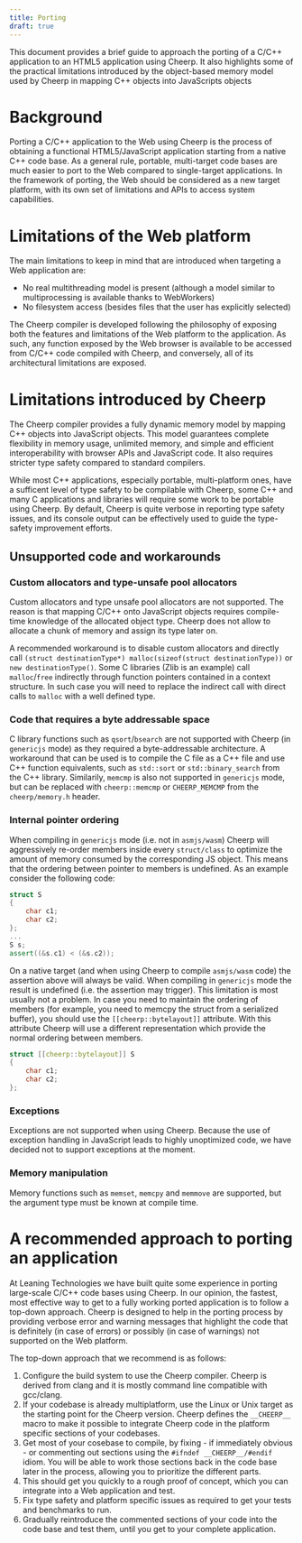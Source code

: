 ```yaml
---
title: Porting
draft: true
---
```


This document provides a brief guide to approach the porting of a C/C++ application to an HTML5 application using Cheerp. It also highlights some of the practical limitations introduced by the object-based memory model used by Cheerp in mapping C++ objects into JavaScripts objects

# Background

Porting a C/C++ application to the Web using Cheerp is the process of obtaining a functional HTML5/JavaScript application starting from a native C++ code base. As a general rule, portable, multi-target code bases are much easier to port to the Web compared to single-target applications. In the framework of porting, the Web should be considered as a new target platform, with its own set of limitations and APIs to access system capabilities.

# Limitations of the Web platform

The main limitations to keep in mind that are introduced when targeting a Web application are:

- No real multithreading model is present (although a model similar to multiprocessing is available thanks to WebWorkers)
- No filesystem access (besides files that the user has explicitly selected)

The Cheerp compiler is developed following the philosophy of exposing both the features and limitations of the Web platform to the application. As such, any function exposed by the Web browser is available to be accessed from C/C++ code compiled with Cheerp, and conversely, all of its architectural limitations are exposed.

# Limitations introduced by Cheerp

The Cheerp compiler provides a fully dynamic memory model by mapping C++ objects into JavaScript objects. This model guarantees complete flexibility in memory usage, unlimited memory, and simple and efficient interoperability with browser APIs and JavaScript code. It also requires stricter type safety compared to standard compilers.

While most C++ applications, especially portable, multi-platform ones, have a sufficent level of type safety to be compilable with Cheerp, some C++ and many C applications and libraries will require some work to be portable using Cheerp. By default, Cheerp is quite verbose in reporting type safety issues, and its console output can be effectively used to guide the type-safety improvement efforts.

## Unsupported code and workarounds

### Custom allocators and type-unsafe pool allocators

Custom allocators and type unsafe pool allocators are not supported. The reason is that mapping C/C++ onto JavaScript objects requires compile-time knowledge of the allocated object type. Cheerp does not allow to allocate a chunk of memory and assign its type later on.

A recommended workaround is to disable custom allocators and directly call `(struct destinationType*) malloc(sizeof(struct destinationType))` or `new destinationType()`. Some C libraries (Zlib is an example) call `malloc`/`free` indirectly through function pointers contained in a context structure. In such case you will need to replace the indirect call with direct calls to `malloc` with a well defined type.

### Code that requires a byte addressable space

C library functions such as `qsort`/`bsearch` are not supported with Cheerp (in `genericjs` mode) as they required a byte-addressable architecture. A workaround that can be used is to compile the C file as a C++ file and use C++ function equivalents, such as `std::sort` or `std::binary_search` from the C++ library. Similarily, `memcmp` is also not supported in `genericjs` mode, but can be replaced with `cheerp::memcmp` or `CHEERP_MEMCMP` from the `cheerp/memory.h` header.

### Internal pointer ordering

When compiling in `genericjs` mode (i.e. not in `asmjs/wasm`) Cheerp will aggressively re-order members inside every `struct/class` to optimize the amount of memory consumed by the corresponding JS object. This means that the ordering between pointer to members is undefined. As an example consider the following code:

```cpp
struct S
{
    char c1;
    char c2;
};
...
S s;
assert((&s.c1) < (&s.c2));
```

On a native target (and when using Cheerp to compile `asmjs/wasm` code) the assertion above will always be valid. When compiling in `genericjs` mode the result is undefined (i.e. the assertion may trigger). This limitation is most usually not a problem. In case you need to maintain the ordering of members (for example, you need to memcpy the struct from a serialized buffer), you should use the `[[cheerp::bytelayout]]` attribute. With this attribute Cheerp will use a different representation which provide the normal ordering between members.

```cpp
struct [[cheerp::bytelayout]] S
{
    char c1;
    char c2;
};
```

### Exceptions

Exceptions are not supported when using Cheerp. Because the use of exception handling in JavaScript leads to highly unoptimized code, we have decided not to support exceptions at the moment.

### Memory manipulation

Memory functions such as `memset`, `memcpy` and `memmove` are supported, but the argument type must be known at compile time.

# A recommended approach to porting an application

At Leaning Technologies we have built quite some experience in porting large-scale C/C++ code bases using Cheerp. In our opinion, the fastest, most effective way to get to a fully working ported application is to follow a top-down approach. Cheerp is designed to help in the porting process by providing verbose error and warning messages that highlight the code that is definitely (in case of errors) or possibly (in case of warnings) not supported on the Web platform.

The top-down approach that we recommend is as follows:

1. Configure the build system to use the Cheerp compiler. Cheerp is derived from clang and it is mostly command line compatible with gcc/clang.
2. If your codebase is already multiplatform, use the Linux or Unix target as the starting point for the Cheerp version. Cheerp defines the `__CHEERP__` macro to make it possible to integrate Cheerp code in the platform specific sections of your codebases.
3. Get most of your cosebase to compile, by fixing - if immediately obvious - or commenting out sections using the `#ifndef __CHEERP__/#endif` idiom. You will be able to work those sections back in the code base later in the process, allowing you to prioritize the different parts.
4. This should get you quickly to a rough proof of concept, which you can integrate into a Web application and test.
5. Fix type safety and platform specific issues as required to get your tests and benchmarks to run.
6. Gradually reintroduce the commented sections of your code into the code base and test them, until you get to your complete application.
